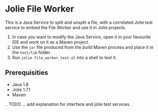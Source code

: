# Jolie File Worker

This is a Java Service to split and unsplit a file, with a correlated Jolie test service to embed the File Worker and use it in Jolie projects.

1. In case you want to modify the Java Service, open it in your favourite IDE and work on it as a Maven project.
2. Use the `jar` file produced from the *build* Maven process and place it in the `test/lib` folder.
3. Run `jolie file_worker_test.ol` into a shell to test it.

## Prerequisities

- Java 1.8
- Jolie 1.7.1
- Maven

.. TODO ... add explanation for interface and jolie test services.
